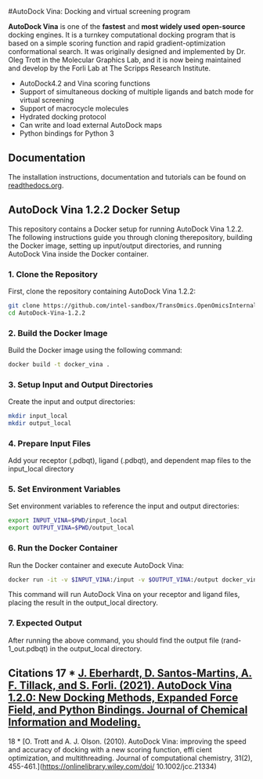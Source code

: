 #AutoDock Vina: Docking and virtual screening program

**AutoDock Vina** is one of the **fastest** and **most widely used** **open-source** docking engines. It is a turnkey computational docking program that is based on a simple scoring function and rapid gradient-optimization conformational search. It was originally designed and implemented by Dr. Oleg Trott in the Molecular Graphics Lab, and it is now being maintained and develop by the Forli Lab at The Scripps Research Institute.

* AutoDock4.2 and Vina scoring functions
* Support of simultaneous docking of multiple ligands and batch mode for virtual screening
* Support of macrocycle molecules
* Hydrated docking protocol
* Can write and load external AutoDock maps
* Python bindings for Python 3

## Documentation

The installation instructions, documentation and tutorials can be found on [readthedocs.org](https://autodock-vina.readthedocs.io/en/latest/).

## AutoDock Vina 1.2.2 Docker Setup

This repository contains a Docker setup for running AutoDock Vina 1.2.2. The following instructions guide you through cloning therepository, building the Docker image, setting up input/output directories, and running AutoDock Vina inside the Docker container.
### 1. Clone the Repository

First, clone the repository containing AutoDock Vina 1.2.2:

```bash
git clone https://github.com/intel-sandbox/TransOmics.OpenOmicsInternal/tree/main/applications/AutoDock-Vina-1.2.2
cd AutoDock-Vina-1.2.2
```

### 2. Build the Docker Image
Build the Docker image using the following command:
```bash
docker build -t docker_vina .
```

### 3. Setup Input and Output Directories
Create the input and output directories:
```bash
mkdir input_local
mkdir output_local
```
### 4. Prepare Input Files
Add your receptor (.pdbqt), ligand (.pdbqt), and dependent map files to the input_local directory

### 5. Set Environment Variables
Set environment variables to reference the input and output directories:
```bash
export INPUT_VINA=$PWD/input_local
export OUTPUT_VINA=$PWD/output_local
```
### 6. Run the Docker Container
Run the Docker container and execute AutoDock Vina:
```bash
docker run -it -v $INPUT_VINA:/input -v $OUTPUT_VINA:/output docker_vina sh -c "cd /input && vina --receptor protein.pdbqt --ligand rand-1.pdbqt --out /output/rand-1_out.pdbqt --center_x 16.459 --center_y -19.946 --center_z -5.850 --size_x 18 --size_y 18 --size_z 18 --seed 1234 --exhaustiveness 64"
```
This command will run AutoDock Vina on your receptor and ligand files, placing the result in the output_local directory.

### 7. Expected Output
After running the above command, you should find the output file (rand-1_out.pdbqt) in the output_local directory.


## Citations                                                                                                                      17 * [J. Eberhardt, D. Santos-Martins, A. F. Tillack, and S. Forli. (2021). AutoDock Vina 1.2.0: New Docking Methods, Expanded Force     Field, and Python Bindings. Journal of Chemical Information and Modeling.](https://pubs.acs.org/doi/10.1021/acs.jcim.1c00203)    
18 * [O. Trott and A. J. Olson. (2010). AutoDock Vina: improving the speed and accuracy of docking with a new scoring function, effi    cient optimization, and multithreading. Journal of computational chemistry, 31(2), 455-461.](https://onlinelibrary.wiley.com/doi/    10.1002/jcc.21334)
